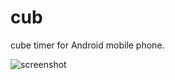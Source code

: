# cub
cube timer for Android mobile phone.

![screenshot](https://raw.github.com/limabeans/cub/master/prev.png)

